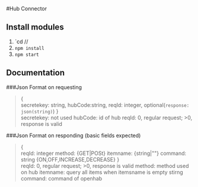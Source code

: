 #Hub Connector

## Install modules
1. `cd /<path>/<to>
2. `npm install`
3. `npm start`

## Documentation
###Json Format on requesting
>{ <br/>
>  secretekey: string,
>  hubCode:string,
>  reqId: integer,
>  optional(`response: json(string)`)
>} <br/>
> secretekey: not used
> hubCode: id of hub
> reqId: 0, regular request; >0, response is valid
> 


###Json Format on responding (basic fields expected)
>{ <br/>
>  reqId: integer
>  method: {GET|POSt}
>  itemname: {string|""}
>  command: string {ON,OFF,INCREASE,DECREASE}
>}<br/>
> reqId: 0, regular request; >0, response is valid
> method: method used on hub
> itemname: query all items when itemsname is empty stirng
> command: command of openhab
